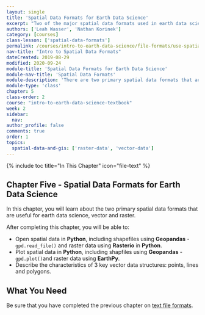 ```yaml
---
layout: single
title: 'Spatial Data Formats for Earth Data Science'
excerpt: "Two of the major spatial data formats used in earth data science are vector and raster data. Learn about these two common spatial data formats for earth data science workflows in this chapter."
authors: ['Leah Wasser', 'Nathan Korinek']
category: [courses]
class-lesson: ['spatial-data-formats']
permalink: /courses/intro-to-earth-data-science/file-formats/use-spatial-data/
nav-title: "Intro to Spatial Data Formats"
dateCreated: 2019-08-29
modified: 2020-09-24
module-title: 'Spatial Data Formats for Earth Data Science'
module-nav-title: 'Spatial Data Formats'
module-description: 'There are two primary spatial data formats that are useful for earth data science, vector and raster. Learn about these two common spatial data formats for earth data science workflows.'
module-type: 'class'
chapter: 5
class-order: 2
course: "intro-to-earth-data-science-textbook"
week: 2
sidebar:
  nav:
author_profile: false
comments: true
order: 1
topics:
  spatial-data-and-gis: ['raster-data', 'vector-data']
---
```


{% include toc title="In This Chapter" icon="file-text" %}

<div class='notice--success' markdown="1">

## <i class="fa fa-ship" aria-hidden="true"></i> Chapter Five - Spatial Data Formats for Earth Data Science

In this chapter, you will learn about the two primary spatial data formats that are useful for earth data science, vector and raster. 

After completing this chapter, you will be able to:

* Open spatial data in **Python**, including shapefiles using **Geopandas** - `gpd.read_file()` and raster data using **Rasterio** in **Python**.
* Plot spatial data in **Python**, including shapfiles using **Geopandas** - `gpd.plot()`and raster data using **EarthPy**.
* Describe the characteristics of 3 key vector data structures: points, lines and polygons.


## <i class="fa fa-check-square-o fa-2" aria-hidden="true"></i> What You Need

Be sure that you have completed the previous chapter on <a href="{{ site.url }}/courses/intro-to-earth-data-science/file-formats/use-text-files/">text file formats</a>.

</div>

